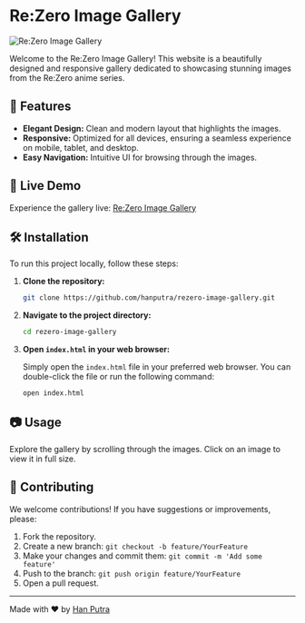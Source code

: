 # Re:Zero Image Gallery

![Re:Zero Image Gallery](https://hanputra.github.io/rezero-image-gallery/assets/banner.jpg)

Welcome to the Re:Zero Image Gallery! This website is a beautifully designed and responsive gallery dedicated to showcasing stunning images from the Re:Zero anime series.

## 🌟 Features

- **Elegant Design:** Clean and modern layout that highlights the images.
- **Responsive:** Optimized for all devices, ensuring a seamless experience on mobile, tablet, and desktop.
- **Easy Navigation:** Intuitive UI for browsing through the images.

## 🚀 Live Demo

Experience the gallery live: [Re:Zero Image Gallery](https://hanputra.github.io/rezero-image-gallery/)

## 🛠️ Installation

To run this project locally, follow these steps:

1. **Clone the repository:**

    ```bash
    git clone https://github.com/hanputra/rezero-image-gallery.git
    ```

2. **Navigate to the project directory:**

    ```bash
    cd rezero-image-gallery
    ```

3. **Open `index.html` in your web browser:**

    Simply open the `index.html` file in your preferred web browser. You can double-click the file or run the following command:

    ```bash
    open index.html
    ```

## 📷 Usage

Explore the gallery by scrolling through the images. Click on an image to view it in full size.

## 🤝 Contributing

We welcome contributions! If you have suggestions or improvements, please:

1. Fork the repository.
2. Create a new branch: `git checkout -b feature/YourFeature`
3. Make your changes and commit them: `git commit -m 'Add some feature'`
4. Push to the branch: `git push origin feature/YourFeature`
5. Open a pull request.

---

Made with ❤️ by [Han Putra](https://github.com/hanputra)
